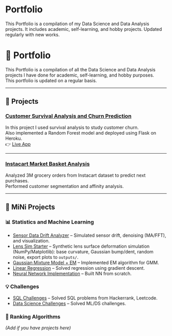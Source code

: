 # Portfolio
This Portfolio is a compilation of my Data Science and Data Analysis projects.   It includes academic, self-learning, and hobby projects.   Updated regularly with new works.

# 📂 Portfolio

This Portfolio is a compilation of all the Data Science and Data Analysis projects I have done for academic, self-learning, and hobby purposes.  
This portfolio is updated on a regular basis.

---

## 🚀 Projects

### [Customer Survival Analysis and Churn Prediction](link-to-repo-or-notebook)
In this project I used survival analysis to study customer churn.  
Also implemented a Random Forest model and deployed using Flask on Heroku.  
👉 [Live App](https://herokuapp-link)

---

### [Instacart Market Basket Analysis](link-to-repo-or-notebook)
Analyzed 3M grocery orders from Instacart dataset to predict next purchases.  
Performed customer segmentation and affinity analysis.

---

## 🔬 MiNi Projects

### 📊 Statistics and Machine Learning
- [Sensor Data Drift Analyzer](https://github.com/paweethida-1/Sensor-Data-Drift-Analyzer) – Simulated sensor drift, denoising (MA/FFT), and visualization.
- [Lens Sim Starter](https://github.com/paweethida-1/lens-sim-starter) – Synthetic lens surface deformation simulation (NumPy/Matplotlib): base curvature, Gaussian bump/dent, random noise, export plots to `outputs/`.
- [Gaussian Mixture Model + EM](link) – Implemented EM algorithm for GMM.
- [Linear Regression](link) – Solved regression using gradient descent.
- [Neural Network Implementation](link) – Built NN from scratch.

### 💡 Challenges
- [SQL Challenges](link) – Solved SQL problems from Hackerrank, Leetcode.
- [Data Science Challenges](link) – Solved ML/DS challenges.

### 🏅 Ranking Algorithms
*(Add if you have projects here)*
